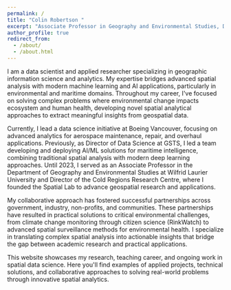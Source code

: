 ```yaml
---
permalink: /
title: "Colin Robertson "
excerpt: "Associate Professor in Geography and Environmental Studies, Director of the Cold Regions Research Centre"
author_profile: true
redirect_from: 
  - /about/
  - /about.html
---
```



I am a data scientist and applied researcher specializing in geographic information science and analytics. My expertise bridges advanced spatial analysis with modern machine learning and AI applications, particularly in environmental and maritime domains. Throughout my career, I've focused on solving complex problems where environmental change impacts ecosystem and human health, developing novel spatial analytical approaches to extract meaningful insights from geospatial data.

Currently, I lead a data science initiative at Boeing Vancouver, focusing on advanced analytics for aerospace maintenance, repair, and overhaul applications. Previously, as Director of Data Science at GSTS, I led a team developing and deploying AI/ML solutions for maritime intelligence, combining traditional spatial analysis with modern deep learning approaches. Until 2023, I served as an Associate Professor in the Department of Geography and Environmental Studies at Wilfrid Laurier University and Director of the Cold Regions Research Centre, where I founded the Spatial Lab to advance geospatial research and applications.

My collaborative approach has fostered successful partnerships across government, industry, non-profits, and communities. These partnerships have resulted in practical solutions to critical environmental challenges, from climate change monitoring through citizen science (RinkWatch) to advanced spatial surveillance methods for environmental health. I specialize in translating complex spatial analysis into actionable insights that bridge the gap between academic research and practical applications.

This website showcases my research, teaching career, and ongoing work in spatial data science. Here you'll find examples of applied projects, technical solutions, and collaborative approaches to solving real-world problems through innovative spatial analytics.
